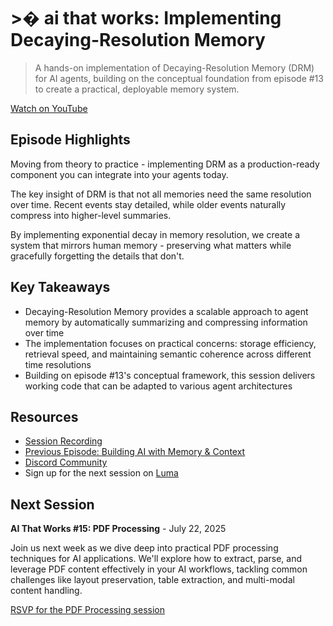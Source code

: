 # >� ai that works: Implementing Decaying-Resolution Memory

> A hands-on implementation of Decaying-Resolution Memory (DRM) for AI agents, building on the conceptual foundation from episode #13 to create a practical, deployable memory system.

[Watch on YouTube](https://www.youtube.com/watch?v=CEGSDlCtI8U)

## Episode Highlights

Moving from theory to practice - implementing DRM as a production-ready component you can integrate into your agents today.

The key insight of DRM is that not all memories need the same resolution over time. Recent events stay detailed, while older events naturally compress into higher-level summaries.

By implementing exponential decay in memory resolution, we create a system that mirrors human memory - preserving what matters while gracefully forgetting the details that don't.

## Key Takeaways

- Decaying-Resolution Memory provides a scalable approach to agent memory by automatically summarizing and compressing information over time
- The implementation focuses on practical concerns: storage efficiency, retrieval speed, and maintaining semantic coherence across different time resolutions
- Building on episode #13's conceptual framework, this session delivers working code that can be adapted to various agent architectures

## Resources

- [Session Recording](https://www.youtube.com/watch?v=CEGSDlCtI8U)
- [Previous Episode: Building AI with Memory & Context](../2025-07-08-context-engineering)
- [Discord Community](https://boundaryml.com/discord)
- Sign up for the next session on [Luma](https://lu.ma/baml)

## Next Session

**AI That Works #15: PDF Processing** - July 22, 2025

Join us next week as we dive deep into practical PDF processing techniques for AI applications. We'll explore how to extract, parse, and leverage PDF content effectively in your AI workflows, tackling common challenges like layout preservation, table extraction, and multi-modal content handling.

[RSVP for the PDF Processing session](https://lu.ma/75ijhvs8)
